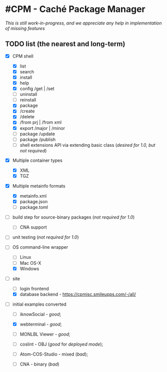 #CPM - Caché Package Manager
===

_This is still work-in-progress, and we appreciate any help in implementation of missing features_

## TODO list (the nearest and long-term)

- [X] CPM shell
  - [X] list
  - [X] search
  - [X] install
  - [X] help
  - [X] config /get | /set
  - [ ] uninstall
  - [ ] reinstall
  - [x] package 
  - [x]   /create
  - [x]   /delete
  - [x]   /from prj | /from xml
  - [X] export /major | /minor
  - [ ] package /update
  - [ ] package /publish
  - [ ] shell extensions API via extending basic class (_desired for 1.0, but not required_)

- [X] Multiple container types
  - [X] XML
  - [X] TGZ

- [X] Multiple metainfo formats
  - [X] metainfo.xml
  - [X] package.json
  - [ ] package.toml

- [ ] build step for source-binary packages (_not required for 1.0_)
  - [ ] CNA support

- [ ] unit testing (_not required for 1.0_)

- [ ] OS command-line wrapper
  - [ ] Linux
  - [ ] Mac OS-X
  - [X] Windows

- [ ] site
  - [ ] login frontend 
  - [X] database backend - https://cpmisc.smileupps.com/-/all/

- [ ] initial examples converted
  - [ ]  iknowSocial - *good*;
  - [X]  webterminal - *good*;
  - [ ]  MONLBL Viewer - *good*;
  - [ ]  coslint - OBJ (*good* for _deployed mode_);
  - [ ]  Atom-COS-Studio - mixed (*bad*);
  - [ ]  CNA - binary (*bad*)

